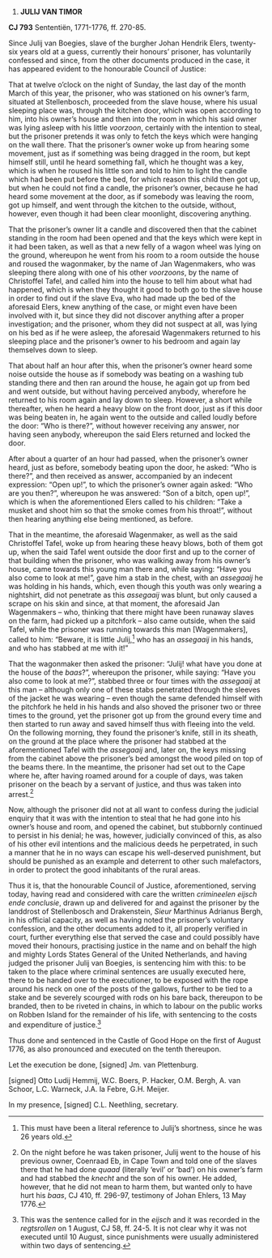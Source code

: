 1.  **JULIJ VAN TIMOR**

**CJ 793** Sententiën, 1771-1776, ff. 270-85.

Since Julij van Boegies, slave of the burgher Johan Hendrik Elers,
twenty-six years old at a guess, currently their honours’ prisoner, has
voluntarily confessed and since, from the other documents produced in
the case, it has appeared evident to the honourable Council of Justice:

That at twelve o’clock on the night of Sunday, the last day of the month
March of this year, the prisoner, who was stationed on his owner’s farm,
situated at Stellenbosch, proceeded from the slave house, where his
usual sleeping place was, through the kitchen door, which was open
according to him, into his owner’s house and then into the room in which
his said owner was lying asleep with his little *voorzoon*, certainly
with the intention to steal, but the prisoner pretends it was only to
fetch the keys which were hanging on the wall there. That the prisoner’s
owner woke up from hearing some movement, just as if something was being
dragged in the room, but kept himself still, until he heard something
fall, which he thought was a key, which is when he roused his little son
and told to him to light the candle which had been put before the bed,
for which reason this child then got up, but when he could not find a
candle, the prisoner’s owner, because he had heard some movement at the
door, as if somebody was leaving the room, got up himself, and went
through the kitchen to the outside, without, however, even though it had
been clear moonlight, discovering anything.

That the prisoner’s owner lit a candle and discovered then that the
cabinet standing in the room had been opened and that the keys which
were kept in it had been taken, as well as that a new felly of a wagon
wheel was lying on the ground, whereupon he went from his room to a room
outside the house and roused the wagonmaker, by the name of Jan
Wagenmakers, who was sleeping there along with one of his other
*voorzoons*, by the name of Christoffel Tafel, and called him into the
house to tell him about what had happened, which is when they thought it
good to both go to the slave house in order to find out if the slave
Eva, who had made up the bed of the aforesaid Elers, knew anything of
the case, or might even have been involved with it, but since they did
not discover anything after a proper investigation; and the prisoner,
whom they did not suspect at all, was lying on his bed as if he were
asleep, the aforesaid Wagenmakers returned to his sleeping place and the
prisoner’s owner to his bedroom and again lay themselves down to sleep.

That about half an hour after this, when the prisoner’s owner heard some
noise outside the house as if somebody was beating on a washing tub
standing there and then ran around the house, he again got up from bed
and went outside, but without having perceived anybody, wherefore he
returned to his room again and lay down to sleep. However, a short while
thereafter, when he heard a heavy blow on the front door, just as if
this door was being beaten in, he again went to the outside and called
loudly before the door: “Who is there?”, without however receiving any
answer, nor having seen anybody, whereupon the said Elers returned and
locked the door.

After about a quarter of an hour had passed, when the prisoner’s owner
heard, just as before, somebody beating upon the door, he asked: “Who is
there?”, and then received as answer, accompanied by an indecent
expression: “Open up!”, to which the prisoner’s owner again asked: “Who
are you then?”, whereupon he was answered: “Son of a bitch, open up!”,
which is when the aforementioned Elers called to his children: “Take a
musket and shoot him so that the smoke comes from his throat!”, without
then hearing anything else being mentioned, as before.

That in the meantime, the aforesaid Wagenmaker, as well as the said
Christoffel Tafel, woke up from hearing these heavy blows, both of them
got up, when the said Tafel went outside the door first and up to the
corner of that building when the prisoner, who was walking away from his
owner’s house, came towards this young man there and, while saying:
“Have you also come to look at me!”, gave him a stab in the chest, with
an *assegaaij* he was holding in his hands, which, even though this
youth was only wearing a nightshirt, did not penetrate as this
*assegaaij* was blunt, but only caused a scrape on his skin and since,
at that moment, the aforesaid Jan Wagenmakers – who, thinking that there
might have been runaway slaves on the farm, had picked up a pitchfork –
also came outside, when the said Tafel, while the prisoner was running
towards this man \[Wagenmakers\], called to him: “Beware, it is little
Julij,[^1] who has an *assegaaij* in his hands, and who has stabbed at
me with it!”

That the wagonmaker then asked the prisoner: “Julij! what have you done
at the house of the *baas*?”, whereupon the prisoner, while saying:
“Have you also come to look at me?”, stabbed three or four times with
the *assegaaij* at this man – although only one of these stabs
penetrated through the sleeves of the jacket he was wearing – even
though the same defended himself with the pitchfork he held in his hands
and also shoved the prisoner two or three times to the ground, yet the
prisoner got up from the ground every time and then started to run away
and saved himself thus with fleeing into the veld. On the following
morning, they found the prisoner’s knife, still in its sheath, on the
ground at the place where the prisoner had stabbed at the aforementioned
Tafel with the *assegaaij* and, later on, the keys missing from the
cabinet above the prisoner’s bed amongst the wood piled on top of the
beams there. In the meantime, the prisoner had set out to the Cape where
he, after having roamed around for a couple of days, was taken prisoner
on the beach by a servant of justice, and thus was taken into
arrest.[^2]

Now, although the prisoner did not at all want to confess during the
judicial enquiry that it was with the intention to steal that he had
gone into his owner’s house and room, and opened the cabinet, but
stubbornly continued to persist in his denial; he was, however,
judicially convinced of this, as also of his other evil intentions and
the malicious deeds he perpetrated, in such a manner that he in no ways
can escape his well-deserved punishment, but should be punished as an
example and deterrent to other such malefactors, in order to protect the
good inhabitants of the rural areas.

Thus it is, that the honourable Council of Justice, aforementioned,
serving today, having read and considered with care the written
*crimineelen eijsch ende conclusie*, drawn up and delivered for and
against the prisoner by the landdrost of Stellenbosch and Drakenstein,
*Sieur* Marthinus Adrianus Bergh, in his official capacity, as well as
having noted the prisoner’s voluntary confession, and the other
documents added to it, all properly verified in court, further
everything else that served the case and could possibly have moved their
honours, practising justice in the name and on behalf the high and
mighty Lords States General of the United Netherlands, and having judged
the prisoner Julij van Boegies, is sentencing him with this: to be taken
to the place where criminal sentences are usually executed here, there
to be handed over to the executioner, to be exposed with the rope around
his neck on one of the posts of the gallows, further to be tied to a
stake and be severely scourged with rods on his bare back, thereupon to
be branded, then to be riveted in chains, in which to labour on the
public works on Robben Island for the remainder of his life, with
sentencing to the costs and expenditure of justice.[^3]

Thus done and sentenced in the Castle of Good Hope on the first of
August 1776, as also pronounced and executed on the tenth thereupon.

Let the execution be done, \[signed\] Jm. van Plettenburg.

\[signed\] Otto Ludij Hemmij, W.C. Boers, P. Hacker, O.M. Bergh, A. van
Schoor, L.C. Warneck, J.A. la Febre, G.H. Meijer.

In my presence, \[signed\] C.L. Neethling, secretary.

[^1]: This must have been a literal reference to Julij’s shortness,
    since he was 26 years old.

[^2]: On the night before he was taken prisoner, Julij went to the house
    of his previous owner, Coenraad Eb, in Cape Town and told one of the
    slaves there that he had done *quaad* (literally ‘evil’ or ‘bad’) on
    his owner’s farm and had stabbed the *knecht* and the son of his
    owner. He added, however, that he did not mean to harm them, but
    wanted only to have hurt his *baas*, CJ 410, ff. 296-97, testimony
    of Johan Ehlers, 13 May 1776.

[^3]: This was the sentence called for in the *eijsch* and it was
    recorded in the *regtsrollen* on 1 August, CJ 58, ff. 24-5. It is
    not clear why it was not executed until 10 August, since punishments
    were usually administered within two days of sentencing.
